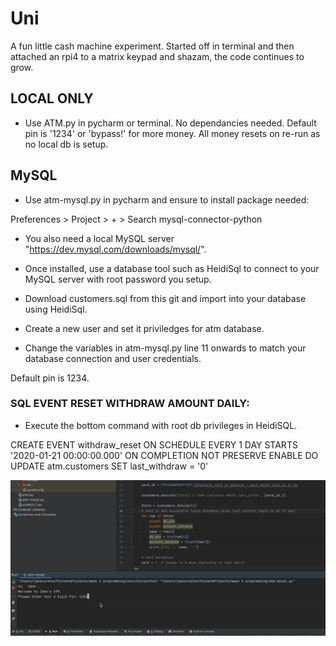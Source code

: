 # Uni
A fun little cash machine experiment. Started off in terminal and then attached an rpi4 to a matrix keypad and shazam, the code continues to grow.

## LOCAL ONLY
- Use ATM.py in pycharm or terminal. No dependancies needed.
Default pin is '1234' or 'bypass!' for more money. All money resets on re-run as no local db is setup.

## MySQL 
- Use atm-mysql.py in pycharm and ensure to install package needed:

Preferences > Project > + > Search mysql-connector-python

- You also need a local MySQL server "https://dev.mysql.com/downloads/mysql/". 

- Once installed, use a database tool such as HeidiSql to connect to your MySQL server with root password you setup. 

- Download customers.sql from this git and import into your database using HeidiSql.

- Create a new user and set it priviledges for atm database.

- Change the variables in atm-mysql.py line 11 onwards to match your database connection and user credentials.

Default pin is 1234.

### SQL EVENT RESET WITHDRAW AMOUNT DAILY: 
- Execute the bottom command with root db privileges in HeidiSQL.

CREATE EVENT withdraw_reset
ON SCHEDULE EVERY 1 DAY
STARTS '2020-01-21 00:00:00.000'
ON COMPLETION NOT PRESERVE
ENABLE
DO UPDATE atm.customers SET last_withdraw = '0'


![](in-action.gif)
